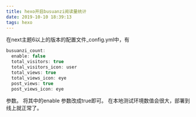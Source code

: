```yaml
---
title: hexo开启busuanzi阅读量统计
date: 2019-10-10 18:39:13
tags: hexo
---
```

在next主题6以上的版本的配置文件_config.yml中，有
```javascript
busuanzi_count:
  enable: false
  total_visitors: true
  total_visitors_icon: user
  total_views: true
  total_views_icon: eye
  post_views: true
  post_views_icon: eye
```
参数。
将其中的enable 参数改成true即可。
在本地测试环境数值会很大，部署到线上就正常了。